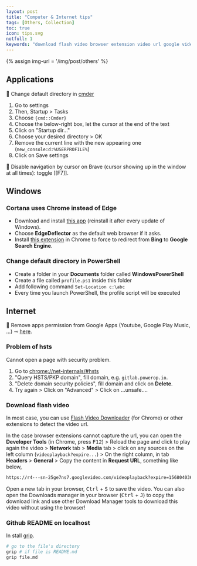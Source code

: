 ```yaml
---
layout: post
title: "Computer & Internet tips"
tags: [Others, Collection]
toc: true
icon: tips.svg
notfull: 1
keywords: "download flash video browser extension video url google video download manager videoplay developer tools exclude files folders search technique skills patterns preference settings confige configure options remove apps google apps bit.ly cortana uses chrome instead of edge default browser windows 10 change default directory powershell cmder"
---
```


{% assign img-url = '/img/post/others' %}

## Applications

🔅  Change default directory in [cmder](https://cmder.net/)

1. Go to settings
1. Then, Startup > Tasks
1. Choose `{cmd::Cmder}`
1. Choose the below-right box, let the cursor at the end of the text
1. Click on "Startup dir…"
1. Choose your desired directory > OK
1. Remove the current line with the new appearing one (`new_console:d:%USERPROFILE%`)
1. Click on Save settings

🔅 Disable navigation by cursor on Brave (cursor showing up in the window at all times): toggle [[F7]].

## Windows

### Cortana uses Chrome instead of Edge

- Download and install [this app](https://github.com/da2x/EdgeDeflector/releases) (reinstall it after every update of Windows).
- Choose **EdgeDeflector** as the default web browser if it asks.
- Install [this extension](https://chrome.google.com/webstore/detail/chrometana-redirect-bing/) in Chrome to force to redirect from **Bing** to **Google Search Engine**.

### Change default directory in PowerShell

- Create a folder in your **Documents** folder called **WindowsPowerShell**
- Create a file called `profile.ps1` inside this folder
- Add following command `Set-Location c:\abc`
- Every time you launch PowerShell, the profile script will be executed

## Internet

🔅  Remove apps permission from Google Apps (Youtube, Google Play Music, …) ⇾ [here](https://myaccount.google.com/permissions).

### Problem of hsts

Cannot open a page with security problem.

1. Go to [chrome://net-internals/#hsts](chrome://net-internals/#hsts)
2. "Query HSTS/PKP domain", fill domain, e.g. `gitlab.powerop.io`.
3. "Delete domain security policies", fill domain and click on __Delete__.
4. Try again > Click on "Advanced" > Click on ...unsafe....


### Download flash video

In most case, you can use [Flash Video Downloader](https://chrome.google.com/webstore/detail/flash-video-downloader/aiimdkdngfcipjohbjenkahhlhccpdbc?hl=en) (for Chrome) or other extensions to detect the video url.

In the case browser extensions cannot capture the url, you can open the **Developer Tools** (in Chrome, press <kbd>F12</kbd>) > Reload the page and click to play again the video > **Network** tab > **Media** tab > click on any sources on the left column (`videoplayback?expire...`) > On the right column, in tab **Headers** > **General** > Copy the content in **Request URL**, something like below,

~~~ bash
https://r4---sn-25ge7ns7.googlevideo.com/videoplayback?expire=1568040368&ei=kEl2Xb...f_cW7qE=
~~~

Open a new tab in your browser, <kbd>Ctrl</kbd> + <kbd>S</kbd> to save the video. You can also open the Downloads manager in your browser (<kbd>Ctrl</kbd> + <kbd>J</kbd>) to copy the download link and use other Download Manager tools to download this video without using the browser!

### Github README on localhost

In stall [grip](https://github.com/joeyespo/grip).

``` bash
# go to the file's directory
grip # if file is README.md
grip file.md
```
